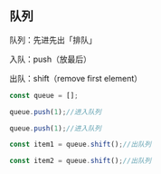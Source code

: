 ## 队列
队列：先进先出「排队」

入队：push（放最后）

出队：shift（remove first element）

```js
const queue = [];

queue.push(1);//进入队列

queue.push(1);//进入队列

const item1 = queue.shift();//出队列

const item2 = queue.shift();//出队列

```